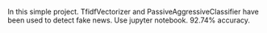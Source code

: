 In this simple project.
TfidfVectorizer and PassiveAggressiveClassifier have been used to detect fake news.
Use jupyter notebook.
92.74% accuracy.
